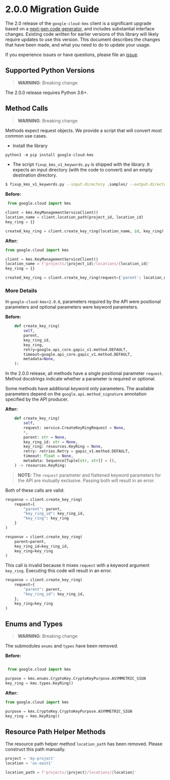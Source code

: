 # 2.0.0 Migration Guide

The 2.0 release of the `google-cloud-kms` client is a significant upgrade based on a [next-gen code generator](https://github.com/googleapis/gapic-generator-python), and includes substantial interface changes. Existing code written for earlier versions of this library will likely require updates to use this version. This document describes the changes that have been made, and what you need to do to update your usage.

If you experience issues or have questions, please file an [issue](https://github.com/googleapis/python-kms/issues).

## Supported Python Versions

> **WARNING**: Breaking change

The 2.0.0 release requires Python 3.6+.


## Method Calls

> **WARNING**: Breaking change

Methods expect request objects. We provide a script that will convert most common use cases.

* Install the library

```py
python3 -m pip install google-cloud-kms
```

* The script `fixup_kms_v1_keywords.py` is shipped with the library. It expects
an input directory (with the code to convert) and an empty destination directory.

```sh
$ fixup_kms_v1_keywords.py --input-directory .samples/ --output-directory samples/
```

**Before:**
```py
 from google.cloud import kms

client = kms.KeyManagementServiceClient()
location_name = client.location_path(project_id, location_id)
key_ring = {}

created_key_ring = client.create_key_ring(location_name, id, key_ring)
```


**After:**
```py
from google.cloud import kms

client = kms.KeyManagementServiceClient()
location_name = f'projects/{project_id}/locations/{location_id}'
key_ring = {}

created_key_ring = client.create_key_ring(request={'parent': location_name, 'key_ring_id': id, 'key_ring': key_ring})
```

### More Details

In `google-cloud-kms<2.0.0`, parameters required by the API were positional parameters and optional parameters were keyword parameters.

**Before:**
```py
    def create_key_ring(
        self,
        parent,
        key_ring_id,
        key_ring,
        retry=google.api_core.gapic_v1.method.DEFAULT,
        timeout=google.api_core.gapic_v1.method.DEFAULT,
        metadata=None,
    ):
```

In the 2.0.0 release, all methods have a single positional parameter `request`. Method docstrings indicate whether a parameter is required or optional.

Some methods have additional keyword only parameters. The available parameters depend on the `google.api.method_signature` annotation specified by the API producer.


**After:**
```py
    def create_key_ring(
        self,
        request: service.CreateKeyRingRequest = None,
        *,
        parent: str = None,
        key_ring_id: str = None,
        key_ring: resources.KeyRing = None,
        retry: retries.Retry = gapic_v1.method.DEFAULT,
        timeout: float = None,
        metadata: Sequence[Tuple[str, str]] = (),
    ) -> resources.KeyRing:
```

> **NOTE:** The `request` parameter and flattened keyword parameters for the API are mutually exclusive.
> Passing both will result in an error.


Both of these calls are valid:

```py
response = client.create_key_ring(
    request={
        "parent": parent,
        "key_ring_id": key_ring_id,
        "key_ring": key_ring
    }
)
```

```py
response = client.create_key_ring(
    parent=parent,
    key_ring_id=key_ring_id,
    key_ring=key_ring
)
```

This call is invalid because it mixes `request` with a keyword argument `key_ring`. Executing this code
will result in an error.

```py
response = client.create_key_ring(
    request={
        "parent": parent,
        "key_ring_id": key_ring_id,
    },
    key_ring=key_ring
)
```



## Enums and Types


> **WARNING**: Breaking change

The submodules `enums` and `types` have been removed.

**Before:**
```py

 from google.cloud import kms

purpose = kms.enums.CryptoKey.CryptoKeyPurpose.ASYMMETRIC_SIGN
key_ring = kms.types.KeyRing()
```


**After:**
```py
from google.cloud import kms

purpose = kms.CryptoKey.CryptoKeyPurpose.ASYMMETRIC_SIGN
key_ring = kms.KeyRing()
```

## Resource Path Helper Methods

The resource path helper method `location_path` has been removed. Please construct
this path manually.

```py
project = 'my-project'
location = 'us-east1'

location_path = f'projects/{project}/locations/{location}'
```
